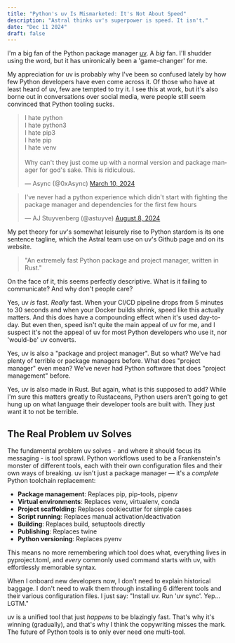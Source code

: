 ```yaml
---
title: "Python's uv Is Mismarketed: It's Not About Speed"
description: "Astral thinks uv's superpower is speed. It isn't."
date: "Dec 11 2024"
draft: false
---
```


I'm a big fan of the Python package manager [uv](https://github.com/astral-sh/uv). A _big_ fan. I'll shudder using the word, but it has unironically been a 'game-changer' for me.

My appreciation for uv is probably why I've been so confused lately by how few Python developers have even come across it. Of those who have at least heard of uv, few are tempted to try it. I see this at work, but it's also borne out in conversations over social media, were people still seem convinced that Python tooling sucks.

<blockquote class="twitter-tweet"><p lang="en" dir="ltr">I hate python<br>I hate python3<br>I hate pip3<br>I hate pip<br>I hate venv<br><br>Why can&#39;t they just come up with a normal version and package manager for god&#39;s sake. This is ridiculous.</p>&mdash; Async (@0xAsync) <a href="https://twitter.com/0xAsync/status/1766962418171670661?ref_src=twsrc%5Etfw">March 10, 2024</a></blockquote> <script async src="https://platform.twitter.com/widgets.js" charset="utf-8"></script>

<blockquote class="twitter-tweet"><p lang="en" dir="ltr">I&#39;ve never had a python experience which didn&#39;t start with fighting the package manager and dependencies for the first few hours</p>&mdash; AJ Stuyvenberg (@astuyve) <a href="https://twitter.com/astuyve/status/1821575077655146751?ref_src=twsrc%5Etfw">August 8, 2024</a></blockquote> <script async src="https://platform.twitter.com/widgets.js" charset="utf-8"></script>

My pet theory for uv's somewhat leisurely rise to Python stardom is its one sentence tagline, which the Astral team use on uv's Github page and on its website.

> "An extremely fast Python package and project manager, written in Rust."

On the face of it, this seems perfectly descriptive. What is it failing to communicate? And why don't people care?

Yes, uv _is_ fast. _Really_ fast. When your CI/CD pipeline drops from 5 minutes to 30 seconds and when your Docker builds shrink, speed like this actually matters. And this does have a compounding effect when it's used day-to-day. But even then, speed isn't quite the main appeal of uv for me, and I suspect it's not the appeal of uv for most Python developers who use it, nor 'would-be' uv converts.

Yes, uv is also a "package and project manager". But so what? We've had plenty of terrible or package managers before. What does "project manager" even mean? We've never had Python software that does "project management" before.

Yes, uv is also made in Rust. But again, what is this supposed to add? While I'm sure this matters greatly to Rustaceans, Python users aren't going to get hung up on what language their developer tools are built with. They just want it to not be terrible.

## The Real Problem uv Solves

The fundamental problem uv solves - and where it should focus its messaging - is tool sprawl. Python workflows used to be a Frankenstein's monster of different tools, each with their own configuration files and their own ways of breaking. uv isn't just a package manager — it's a _complete_ Python toolchain replacement:

- **Package management**: Replaces pip, pip-tools, pipenv
- **Virtual environments**: Replaces venv, virtualenv, conda
- **Project scaffolding**: Replaces cookiecutter for simple cases
- **Script running**: Replaces manual activation/deactivation
- **Building**: Replaces build, setuptools directly
- **Publishing**: Replaces twine
- **Python versioning**: Replaces pyenv

This means no more remembering which tool does what, everything lives in pyproject.toml, and _every_ commonly used command starts with uv, with effortlessly memorable syntax.

When I onboard new developers now, I don't need to explain historical baggage. I don't need to walk them through installing 6 different tools and their various configuration files. I just say: "Install uv. Run 'uv sync'. Yep... LGTM."

uv is a unified tool that just _happens_ to be blazingly fast. That's why it's winning (gradually), and that's why I think the copywriting misses the mark. The future of Python tools is to only ever need one multi-tool.
